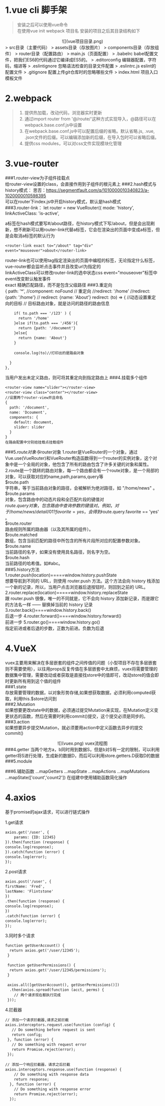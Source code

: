 # 1.vue cli 脚手架
>  安装之后可以使用vue命令  
> 在使用vue init webpack 项目名 安装的项目之后其目录结构如下  

<div align=center>![](vue项目目录.png) 
<div align=left>
> src目录（主要代码）  
> assets目录（存放图片）  
> components目录（存放组件）  
> router目录（配置路由）  
> main.js（页面配置）  
> .babelrc babel配置文件，把我们ES6的代码通过它编译成ES5的。  
> .editorconfig 编辑器配置，字符码，缩进等   
> .eslintignore 忽略语法检查的目录文件配置 
> .eslintrc.js eslint的配置文件   
> .gitignore 配置上传git仓库时的忽略哪些文件   
> index.html 项目入口模板文件  
   

# 2.webpack 
>1. 提供热加载，改动代码，浏览器实时更新  
>2. 通过import router from '@/route/'这种方式实现导入，@路径可以在webpack.base.conf.js中设置  
>3. 在webpack.base.conf.js中可以配置后缀的省略。默认省略.js, .vue, .json文件的后缀。可以编辑添加新的后缀，在导入包时可以省略后缀。  
>4. 提供css modules，可以对css文件实现模块化管理  

# 3.vue-router 

###1.router-view为子组件挂载点   
    <router-view/>
给router-view设置的class，会直接作用到子组件的根元素上 
###2.hash模式与history模式： 
思否：https://segmentfault.com/q/1010000010340823/a-1020000010598395  
可以在router下index.js中开启history模式，默认是hash模式  
###3.router-link：
    let router = new VueRouter({
         mode: 'history',
         linkActiveClass: 'is-active',
  
a标签在hash模式要写#/about路径，在history模式下写/about，但是会出现刷新，想不刷新可以用router-link代替a标签，它会在渲染出的页面中变成a标签，但是会取消a标签的默认行为  

    <router-link exact to="/about" tag="div" event="mouseover">about</router-link>
router-link也可以使用tag指定渲染出的页面中编程的标签，无论指定什么标签，vue-router都会监听点击事件并且改变url为指定的  
linkActiveClass可以修改router-link的选中状态css  event="mouseover"标签中event改变默认触发事件  
exact 精确匹配路径，而不是包含父级路径
###3.重定向  
    {
      path: '*',
      //component: noFound
      // 重定向
      //redirect: '/home'
      //redirect: {path: '/home'}
      // redirect: {name: 'About'}
      redirect: (to) => {  //动态设置重定向的目标
        // 目标路由对象，就是访问的路径的路由信息

        if( to.path === '/123' ) {
          return '/home'
        }else if(to.path === '/456'){
          return {path: '/document'}
        }else{
          return {name: 'About'}
        }

        console.log(to)//打印出的是路由对象

      }
    },
当用户发出未定义路由，则可将其重定向到指定路由上
###4.挂载多个组件  

    <router-view name="slider"></router-view>
    <router-view class="center"></router-view>
    //设置两个router-view并且命名
    {
      path: '/document',
      name: 'Dcoument',
      components: {
        default: document,
        slider: slider
      }
    }
    在路由配置中分别给挂载点挂载组件
###5.$route对象与$router对象
1.router是VueRouter的一个对象，通过Vue.use(VueRouter)和VueRouter构造函数得到一个router的实例对象，这个对象中是一个全局的对象，他包含了所有的路由包含了许多关键的对象和属性。  
2.route是一个跳转的路由对象，每一个路由都会有一个route对象，是一个局部的对象，可以获取对应的name,path,params,query等  
$route.path   
字符串，等于当前路由对象的路径，会被解析为绝对路径，如 "/home/news" 。  
$route.params   
对象，包含路由中的动态片段和全匹配片段的键值对  
$route.query   
对象，包含路由中查询参数的键值对。例如，对于 /home/news/detail/01?favorite=yes ，会得到$route.query.favorite == 'yes' 。  
$route.router   
路由规则所属的路由器（以及其所属的组件）。  
$route.matched   
数组，包含当前匹配的路径中所包含的所有片段所对应的配置参数对象。  
$route.name   
当前路径的名字，如果没有使用具名路径，则名字为空。  
$route.hash   
当前路径的哈希值。如#abc。  
###5.history方法  
1.router.push(location)=====window.history.pushState  
想要导航到不同的 URL，则使用 router.push 方法。这个方法会向 history 栈添加一个新的记录，所以，当用户点击浏览器后退按钮时，则回到之前的 URL。  
2.router.replace(location)=====window.history.replaceState  
跟 router.push 很像，唯一的不同就是，它不会向 history 添加新记录，而是跟它的方法名一样 —— 替换掉当前的 history 记录  
3.router.back()====window.history.back()  
后退一步
4.router.forward()====window.history.forward()  
前进一步 
5.router.go()====window.history.go()  
指定前进或者后退的步数，正数为前进。负数为后退  

# 4.VueX
vuex主要用来解决在多层嵌套的组件之间传值的问题（小型项目不存在多层嵌套则不需要使用），以往用props反复传值在多层嵌套中太麻烦，vuex将需要管理的数据集中管理，需要改动或者获取是直接找store中的值即可，改动store的值会即时更新所有用到这个值的组件  
###1.state  
存放需要管理的数据，以对象形势存储,如果想获取数据，必须利用computed获取，利用this.$store访问到  
###2.Mutation  
如果想要更改state中的数据，必须通过提交Mutation来实现，在Mutation定义变更状态的函数，然后在需要时利用commit()提交，这个提交必须是同步的。  
###3.action  
如果想要异步提交Mutation，就必须要用action中定义函数去异步的提交commit()
<div align=center>![](vuex.png)    
vuex流程图  
<div align=left>
###4.getter  
当两个地方a，b同时用到数据S，但是b对S有一定的限制，可以利用getter将S进行处理，生成新的数据D，而后可以利用store.getters.D获取D的数据  
###5.module
  
###6.辅助函数
...mapGetters  ...mapState ...mapActions ...mapMutations
...mapState(['count','count2'])
在组建中使用辅助函数简化操作  
# 4.axios  
基于promise的ajax请求，可以进行链式操作
      
   1.get请求
    

    axios.get('/user', {
    	params: {ID: 12345}
    }).then(function (response) {
    console.log(response);
    }).catch(function (error) {
    console.log(error);
    });
   2.post请求
    
    axios.post('/user', {
    firstName: 'Fred',
    lastName: 'Flintstone'
    })
    .then(function (response) {
    console.log(response);
    })
    .catch(function (error) {
    console.log(error);
    });
   3.同时多个请求
   
    function getUserAccount() {
	  return axios.get('/user/12345');
	 }
	
	 function getUserPermissions() {
	  return axios.get('/user/12345/permissions');
	 }
	
	 axios.all([getUserAccount(), getUserPermissions()])
	  .then(axios.spread(function (acct, perms) {
	    // 两个请求现在都执行完成
	 }));
   4.拦截器
   
    // 添加一个请求拦截器,请求之前拦截
    axios.interceptors.request.use(function (config) {
       // Do something before request is sent
       return config;
     }, function (error) {
       // Do something with request error
       return Promise.reject(error);
     });

	// 添加一个响应拦截器，请求之后拦截
	axios.interceptors.response.use(function (response) {
	    // Do something with response data
	    return response;
	  }, function (error) {
	    // Do something with response error
	    return Promise.reject(error);
	  });


  


 



